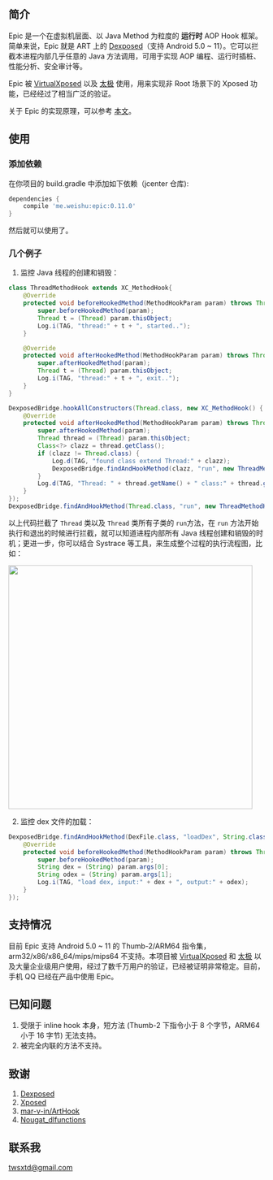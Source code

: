 ## 简介

Epic 是一个在虚拟机层面、以 Java Method 为粒度的 **运行时** AOP Hook 框架。简单来说，Epic 就是 ART 上的 [Dexposed](https://github.com/alibaba/dexposed)（支持 Android 5.0 ~ 11）。它可以拦截本进程内部几乎任意的 Java 方法调用，可用于实现 AOP 编程、运行时插桩、性能分析、安全审计等。

Epic 被 [VirtualXposed](https://github.com/android-hacker/VirtualXposed) 以及 [太极](https://www.coolapk.com/apk/me.weishu.exp) 使用，用来实现非 Root 场景下的 Xposed 功能，已经经过了相当广泛的验证。

关于 Epic 的实现原理，可以参考 [本文](http://weishu.me/2017/11/23/dexposed-on-art/)。

## 使用

### 添加依赖

在你项目的 build.gradle 中添加如下依赖（jcenter 仓库):

```groovy
dependencies {
    compile 'me.weishu:epic:0.11.0'
}
```

然后就可以使用了。


### 几个例子

1. 监控 Java 线程的创建和销毁：

```java
class ThreadMethodHook extends XC_MethodHook{
    @Override
    protected void beforeHookedMethod(MethodHookParam param) throws Throwable {
        super.beforeHookedMethod(param);
        Thread t = (Thread) param.thisObject;
        Log.i(TAG, "thread:" + t + ", started..");
    }

    @Override
    protected void afterHookedMethod(MethodHookParam param) throws Throwable {
        super.afterHookedMethod(param);
        Thread t = (Thread) param.thisObject;
        Log.i(TAG, "thread:" + t + ", exit..");
    }
}

DexposedBridge.hookAllConstructors(Thread.class, new XC_MethodHook() {
    @Override
    protected void afterHookedMethod(MethodHookParam param) throws Throwable {
        super.afterHookedMethod(param);
        Thread thread = (Thread) param.thisObject;
        Class<?> clazz = thread.getClass();
        if (clazz != Thread.class) {
            Log.d(TAG, "found class extend Thread:" + clazz);
            DexposedBridge.findAndHookMethod(clazz, "run", new ThreadMethodHook());
        }
        Log.d(TAG, "Thread: " + thread.getName() + " class:" + thread.getClass() +  " is created.");
    }
});
DexposedBridge.findAndHookMethod(Thread.class, "run", new ThreadMethodHook());
```

以上代码拦截了 `Thread` 类以及 `Thread` 类所有子类的 `run`方法，在 `run` 方法开始执行和退出的时候进行拦截，就可以知道进程内部所有 Java 线程创建和销毁的时机；更进一步，你可以结合 Systrace 等工具，来生成整个过程的执行流程图，比如：

<img src="http://7xp3xc.com1.z0.glb.clouddn.com/201601/1511840542774.png" width="480"/>

2. 监控 dex 文件的加载：

```java
DexposedBridge.findAndHookMethod(DexFile.class, "loadDex", String.class, String.class, int.class, new XC_MethodHook() {
    @Override
    protected void beforeHookedMethod(MethodHookParam param) throws Throwable {
        super.beforeHookedMethod(param);
        String dex = (String) param.args[0];
        String odex = (String) param.args[1];
        Log.i(TAG, "load dex, input:" + dex + ", output:" + odex);
    }
});
```

## 支持情况

目前 Epic 支持 Android 5.0 ~ 11 的 Thumb-2/ARM64 指令集，arm32/x86/x86_64/mips/mips64 不支持。本项目被 [VirtualXposed](https://github.com/android-hacker/VirtualXposed) 和 [太极](http://taichi.cool) 以及大量企业级用户使用，经过了数千万用户的验证，已经被证明非常稳定。目前，手机 QQ 已经在产品中使用 Epic。


## 已知问题

1. 受限于 inline hook 本身，短方法 (Thumb-2 下指令小于 8 个字节，ARM64 小于 16 字节) 无法支持。
2. 被完全内联的方法不支持。

## 致谢

1. [Dexposed](https://github.com/alibaba/dexposed)
2. [Xposed](http://repo.xposed.info/module/de.robv.android.xposed.installer)
3. [mar-v-in/ArtHook](https://github.com/mar-v-in/ArtHook)
4. [Nougat_dlfunctions](https://github.com/avs333/Nougat_dlfunctions.git)


## 联系我

twsxtd@gmail.com
